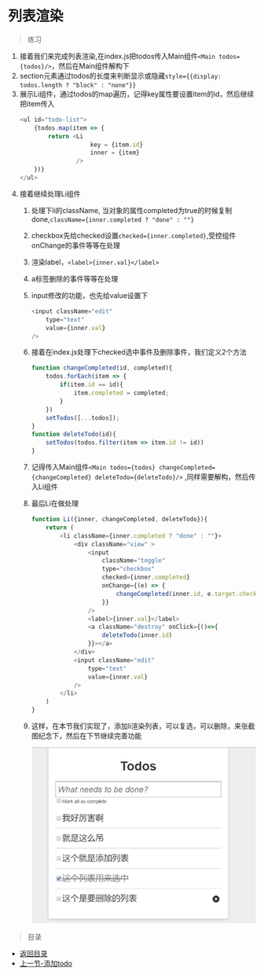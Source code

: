 # 列表渲染

> 练习
1. 接着我们来完成列表渲染,在index.js把todos传入Main组件`<Main todos={todos}/>`，然后在Main组件解构下
2. section元素通过todos的长度来判断显示或隐藏`style={{display: todos.length ? "block" : "none"}}`
3. 展示Li组件，通过todos的map遍历，记得key属性要设置item的id，然后继续把item传入
    ```js
    <ul id="todo-list">
        {todos.map(item => {
            return <Li 
                        key = {item.id}
                        inner = {item}
                    />
        })}
    </ul>    
    ```
4. 接着继续处理Li组件
    1. 处理下li的className, 当对象的属性completed为true的时候复制done,`className={inner.completed ? "done" : ""}`
    2. checkbox先给checked设置`checked={inner.completed}`,受控组件onChange的事件等等在处理
    3. 渲染label，`<label>{inner.val}</label>`   
    4. a标签删除的事件等等在处理
    5. input修改的功能，也先给value设置下
        ```js
        <input className="edit" 
            type="text" 
            value={inner.val} 
        />        
        ```
    6. 接着在index.js处理下checked选中事件及删除事件，我们定义2个方法
        ```js
        function changeCompleted(id, completed){
            todos.forEach(item => {
                if(item.id == id){
                    item.completed = completed;
                }
            })
            setTodos([...todos]);
        }
        function deleteTodo(id){
            setTodos(todos.filter(item => item.id != id))
        }        
        ```  
    7. 记得传入Main组件`<Main todos={todos} changeCompleted={changeCompleted} deleteTodo={deleteTodo}/>` ,同样需要解构，然后传入Li组件 
    8. 最后Li在做处理
        ```js
        function Li({inner, changeCompleted, deleteTodo}){
            return (
                <li className={inner.completed ? "done" : ""}>
                    <div className="view" >
                        <input 
                            className="toggle" 
                            type="checkbox" 
                            checked={inner.completed}
                            onChange={(e) => {
                                changeCompleted(inner.id, e.target.checked)
                            }}
                        />
                        <label>{inner.val}</label>
                        <a className="destroy" onClick={()=>{
                            deleteTodo(inner.id)
                        }}></a>
                    </div>
                    <input className="edit" 
                        type="text" 
                        value={inner.val} 
                    />
                </li>        
            )
        }        
        ``` 
    9. 这样，在本节我们实现了，添加li渲染列表，可以复选，可以删除，来张截图纪念下，然后在下节继续完善功能

        ![](./images/本节完成功能.jpg)           


> 目录

* [返回目录](../../README.md)
* [上一节-添加todo](../day-08/添加todo.md)
